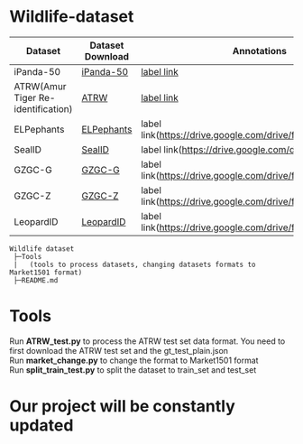# Wildlife-dataset
| Dataset | Dataset Download | Annotations |
| ---- | ---- | ---- |
| iPanda-50 | [iPanda-50](https://github.com/iPandaDateset/iPanda-50) | [label link](https://drive.google.com/drive/folders/1jhk8qgyWMbL1Ykd_GlAjh2Vn2e_wMJmc?usp=sharing) |
| ATRW(Amur Tiger Re-identification) | [ATRW](https://www.kaggle.com/datasets/quadeer15sh/amur-tiger-reidentification) | [label link](https://drive.google.com/drive/folders/1HlFVl5SPcKFWElo9cwq7eTyL1qwEeSSD?usp=sharing) |  
| ELPephants | [ELPephants](https://cornell.app.box.com/s/qh9clpzm5e2vgsjmcaca0kqasj2vt1f6.)| label link(https://drive.google.com/drive/folders/ELPephants) |  
| SealID | [SealID](https://etsin.fairdata.fi/dataset/22b5191e-f24b-4457-93d3-95797c900fc0.)| label link(https://drive.google.com/drive/folders/SealID) |  
|  GZGC-G | [ GZGC-G](https://lila.science/datasets/great-zebra-giraffe-id.)| label link(https://drive.google.com/drive/folders/GZGC-G) |  
|  GZGC-Z | [ GZGC-Z](https://lila.science/datasets/great-zebra-giraffe-id.)| label link(https://drive.google.com/drive/folders/GZGC-Z) |  
|   LeopardID | [ LeopardID](https://lila.science/datasets/leopard-id-2022/.)| label link(https://drive.google.com/drive/folders/LeopardID) |  


```
Wildlife dataset  
 ├─Tools  
 |   (tools to process datasets, changing datasets formats to Market1501 format)  
 ├─README.md
```

# Tools
Run **ATRW_test.py** to process the ATRW test set data format. You need to first download the ATRW test set and the gt_test_plain.json  
Run **market_change.py** to change the format to Market1501 format  
Run **split_train_test.py** to split the dataset to train_set and test_set  


# Our project will be constantly updated
